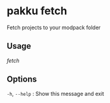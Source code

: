 # pakku fetch

Fetch projects to your modpack folder

## Usage

<snippet id="snippet-cmd">

<var name="cmd">fetch</var>
<var name="help"></var>
<include from="_template_cmd.md" element-id="template-cmd"/>

</snippet>

## Options

<snippet id="snippet-options">

`-h`, `--help`
: Show this message and exit

</snippet>
